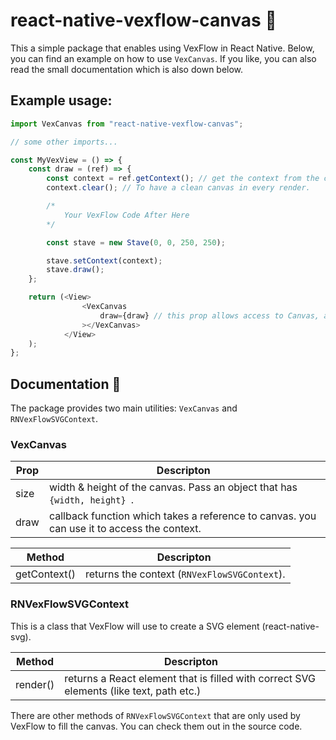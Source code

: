 # react-native-vexflow-canvas 🎇

This a simple package that enables using VexFlow in React Native. Below, you can find an example on how to use ``VexCanvas``. If you like, you can also read the small documentation which is also down below.

## Example usage: 

```js
import VexCanvas from "react-native-vexflow-canvas";

// some other imports... 

const MyVexView = () => {
    const draw = (ref) => {
        const context = ref.getContext(); // get the context from the canvas.
        context.clear(); // To have a clean canvas in every render.

        /*
            Your VexFlow Code After Here
        */

        const stave = new Stave(0, 0, 250, 250);

        stave.setContext(context);
        stave.draw();
    };

    return (<View>
                <VexCanvas
                    draw={draw} // this prop allows access to Canvas, and thus the context. Pass a function to it.
                ></VexCanvas>
            </View>
    );
};

```

## Documentation 📑

The package provides two main utilities: ``VexCanvas`` and ``RNVexFlowSVGContext``.

### VexCanvas

| Prop | Descripton |
|----|----|
| size | width & height of the canvas. Pass an object that has ``{width, height} ``.|
| draw | callback function which takes a reference to canvas. you can use it to access the context. |


| Method | Descripton |
|----|----|
| getContext() | returns the context (```RNVexFlowSVGContext```).|

### RNVexFlowSVGContext

This is a class that VexFlow will use to create a SVG element (react-native-svg). 

| Method | Descripton |
|----|----|
| render() | returns a React element that is filled with correct SVG elements (like text, path etc.) |

There are other methods of ```RNVexFlowSVGContext``` that are only used by VexFlow to fill the canvas. You can check them out in the source code.





 


